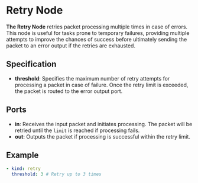 # Retry Node

**The Retry Node** retries packet processing multiple times in case of errors. This node is useful for tasks prone to
temporary failures, providing multiple attempts to improve the chances of success before ultimately sending the packet
to an error output if the retries are exhausted.

## Specification

- **threshold**: Specifies the maximum number of retry attempts for processing a packet in case of failure. Once the
  retry limit is exceeded, the packet is routed to the error output port.

## Ports

- **in**: Receives the input packet and initiates processing. The packet will be retried until the `limit` is reached if
  processing fails.
- **out**: Outputs the packet if processing is successful within the retry limit.

## Example

```yaml
- kind: retry
  threshold: 3 # Retry up to 3 times
```

